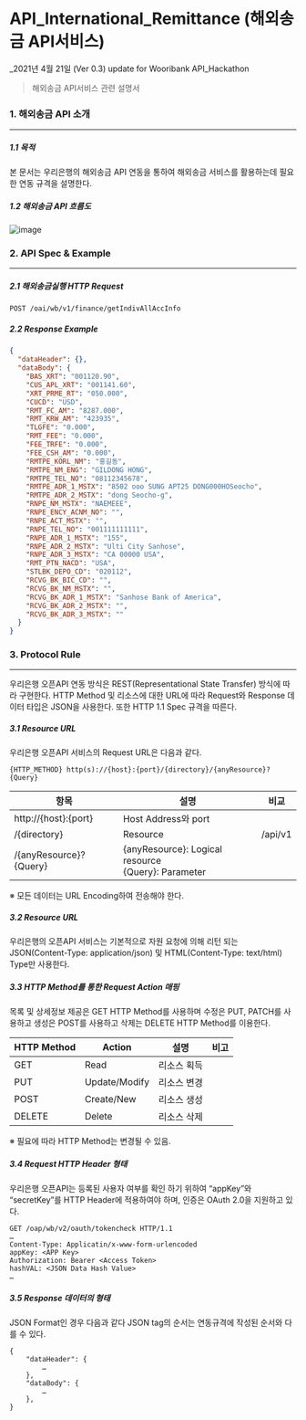 # API_International_Remittance (해외송금 API서비스)


_2021년 4월 21일 (Ver 0.3) update for Wooribank API_Hackathon

> 해외송금 API서비스 관련 설명서

### 1. 해외송금 API 소개

----------

##### 1.1 목적

본 문서는 우리은행의 해외송금 API 연동을 통하여 해외송금 서비스를 활용하는데 필요한 연동 규격을 설명한다.

##### 1.2 해외송금 API 흐름도

![image](https://user-images.githubusercontent.com/51771396/115504444-ec768200-a2b2-11eb-8bc6-790876af30bb.png)





### 2. API Spec & Example

----------

##### 2.1 해외송금실행 HTTP Request

```
POST /oai/wb/v1/finance/getIndivAllAccInfo
```

##### 2.2 Response Example 

```json
{
  "dataHeader": {},
  "dataBody": {
    "BAS_XRT": "001120.90",
    "CUS_APL_XRT": "001141.60",
    "XRT_PRME_RT": "050.000",
    "CUCD": "USD",
    "RMT_FC_AM": "8287.000",
    "RMT_KRW_AM": "423935",
    "TLGFE": "0.000",
    "RMT_FEE": "0.000",
    "FEE_TRFE": "0.000",
    "FEE_CSH_AM": "0.000",
    "RMTPE_KORL_NM": "홍길동",
    "RMTPE_NM_ENG": "GILDONG HONG",
    "RMTPE_TEL_NO": "08112345678",
    "RMTPE_ADR_1_MSTX": "8502 ooo SUNG APT25 DONG000HOSeocho",
    "RMTPE_ADR_2_MSTX": "dong Seocho-g",
    "RNPE_NM_MSTX": "NAEMEEE",
    "RNPE_ENCY_ACNM_NO": "",
    "RNPE_ACT_MSTX": "",
    "RNPE_TEL_NO": "001111111111",
    "RNPE_ADR_1_MSTX": "155",
    "RNPE_ADR_2_MSTX": "Ulti City Sanhose",
    "RNPE_ADR_3_MSTX": "CA 00000 USA",
    "RMT_PTN_NACD": "USA",
    "STLBK_DEPO_CD": "020112",
    "RCVG_BK_BIC_CD": "",
    "RCVG_BK_NM_MSTX": "",
    "RCVG_BK_ADR_1_MSTX": "Sanhose Bank of America",
    "RCVG_BK_ADR_2_MSTX": "",
    "RCVG_BK_ADR_3_MSTX": ""
  }
}
```


### 3. Protocol Rule

----------

우리은행 오픈API 연동 방식은 REST(Representational State Transfer) 방식에 따라 구현한다. HTTP Method 및 리소스에 대한 URL에 따라 Request와 Response 데이터 타입은 JSON을 사용한다.
또한 HTTP 1.1 Spec 규격을 따른다.

##### 3.1 Resource URL

우리은행 오픈API 서비스의 Request URL은 다음과 같다.
```
{HTTP_METHOD} http(s)://{host}:{port}/{directory}/{anyResource}?{Query}
```

항목 | 설명 | 비교
---- | ---- | ----
http://{host}:{port} | Host Address와 port | 	
/{directory} | Resource | /api/v1
/{anyResource}?{Query} | {anyResource}: Logical resource <br> {Query}: Parameter | 

※ 모든 데이터는 URL Encoding하여 전송해야 한다.

##### 3.2 Resource URL

우리은행의 오픈API 서비스는 기본적으로 자원 요청에 의해 리턴 되는 JSON(Content-Type: application/json) 및 HTML(Content-Type: text/html) Type만 사용한다.

##### 3.3 HTTP Method를 통한 Request Action 매핑

목록 및 상세정보 제공은 GET HTTP Method를 사용하며 수정은 PUT, PATCH를 사용하고 생성은 POST를 사용하고 삭제는 DELETE HTTP Method를 이용한다.

HTTP Method | Action | 설명 | 비고
---- | ---- | ---- | ----
GET | Read | 리소스 획득 | 
PUT | Update/Modify | 리소스 변경 | 
POST | Create/New | 리소스 생성 | 
DELETE | Delete | 리소스 삭제 | 

※ 필요에 따라 HTTP Method는 변경될 수 있음.

##### 3.4 Request HTTP Header 형태

우리은행 오픈API는 등록된 사용자 여부를 확인 하기 위하여 “appKey”와 “secretKey”를 HTTP Header에 적용하여야 하며, 인증은 OAuth 2.0을 지원하고 있다.
```
GET /oap/wb/v2/oauth/tokencheck HTTP/1.1
…
Content-Type: Applicatin/x-www-form-urlencoded
appKey: <APP Key>
Authorization: Bearer <Access Token>
hashVAL: <JSON Data Hash Value>
…
```

##### 3.5 Response 데이터의 형태
JSON Format인 경우 다음과 같다 JSON tag의 순서는 연동규격에 작성된 순서와 다를 수 있다.
```
{
    "dataHeader": {
        …
    },
    "dataBody": {
        …
    },
}
```
